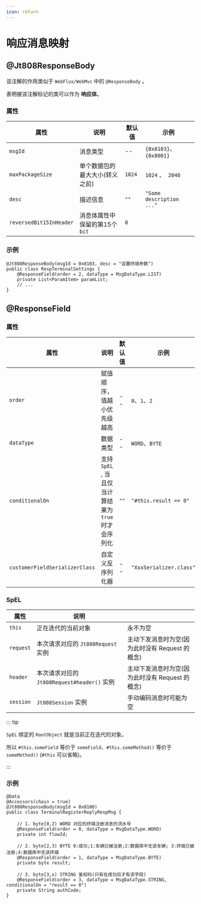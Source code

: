 ```yaml
---
icon: return
---
```


# 响应消息映射

## @Jt808ResponseBody

该注解的作用类似于 `WebFlux/WebMvc` 中的 `@ResponseBody` 。

表明被该注解标记的类可以作为 **响应体**。

### 属性

| 属性                      | 说明                  | 默认值    | 示例                       |
|-------------------------|---------------------|--------|--------------------------|
| `msgId`                 | 消息类型                | --     | `{0x8103}`、`{0x8001}`    |
| `maxPackageSize`        | 单个数据包的最大大小(转义之前)    | `1024` | `1024` 、` 2048`          |
| `desc`                  | 描述信息                | `""`   | `"Some description ..."` |
| `reversedBit15InHeader` | 消息体属性中保留的第15个 `bit` | `0`    |                          |

### 示例

```java{1}
@Jt808ResponseBody(msgId = 0x8103, desc = "设置终端参数")
public class RespTerminalSettings {
    @ResponseField(order = 2, dataType = MsgDataType.LIST)
    private List<ParamItem> paramList;
    // ...
}
```

## @ResponseField

### 属性

| 属性                             | 说明                                  | 默认值  | 示例                      |
|--------------------------------|-------------------------------------|------|-------------------------|
| `order`                        | 赋值顺序，值越小优先级越高                       | --   | `0`、`1`、`2`             |
| `dataType`                     | 数据类型                                | --   | `WORD`、`BYTE`           |
| `conditionalOn`                | 支持 `SpEL` , 当且仅当计算结果为 `true` 时才会序列化 | `""` | `"#this.result == 0"`   |
| `customerFieldSerializerClass` | 自定义反序列化器                            | --   | `"XxxSerializer.class"` |

### SpEL

| 属性        | 说明                                 |                               |
|-----------|------------------------------------|-------------------------------|
| `this`    | 正在迭代的当前对象                          | 永不为空                          |
| `request` | 本次请求对应的 `Jt808Request` 实例          | 主动下发消息时为空(因为此时没有 Request 的概念) |
| `header`  | 本次请求对应的 `Jt808Request#header()` 实例 | 主动下发消息时为空(因为此时没有 Request 的概念) |
| `session` | `Jt808Session` 实例                  | 手动编码消息时可能为空                   |

::: tip

`SpEL` 绑定的 `RootObject` 就是当前正在迭代的对象。

所以 `#this.someField` 等价于 `someField`、`#this.someMethod()` 等价于 `someMethod()` (`#this` 可以省略)。

:::

### 示例

```java{7,11,15}
@Data
@Accessors(chain = true)
@Jt808ResponseBody(msgId = 0x8100)
public class TerminalRegisterReplyRespMsg {

    // 1. byte[0,2) WORD 对应的终端注册消息的流水号
    @ResponseField(order = 0, dataType = MsgDataType.WORD)
    private int flowId;
    
    // 2. byte[2,3) BYTE 0:成功;1:车辆已被注册;2:数据库中无该车辆; 3:终端已被注册;4:数据库中无该终端
    @ResponseField(order = 1, dataType = MsgDataType.BYTE)
    private byte result;
    
    // 3. byte[3,x) STRING 鉴权码(只有在成功后才有该字段)
    @ResponseField(order = 3, dataType = MsgDataType.STRING, conditionalOn = "result == 0")
    private String authCode;
}
```
